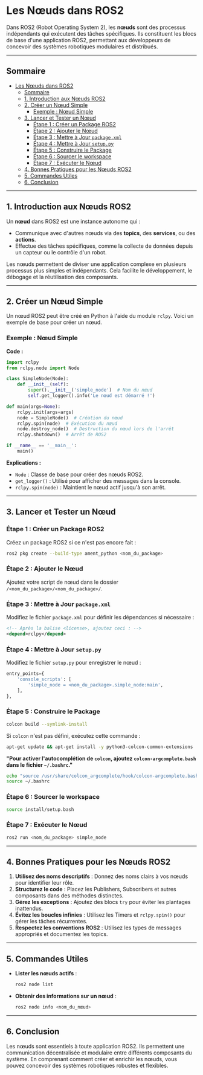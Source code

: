 # Les Nœuds dans ROS2

Dans ROS2 (Robot Operating System 2), les **nœuds** sont des processus indépendants qui exécutent des tâches spécifiques. Ils constituent les blocs de base d'une application ROS2, permettant aux développeurs de concevoir des systèmes robotiques modulaires et distribués.

---

## Sommaire


- [Les Nœuds dans ROS2](#les-nœuds-dans-ros2)
  - [Sommaire](#sommaire)
  - [1. Introduction aux Nœuds ROS2](#1-introduction-aux-nœuds-ros2)
  - [2. Créer un Nœud Simple](#2-créer-un-nœud-simple)
    - [Exemple : Nœud Simple](#exemple--nœud-simple)
  - [3. Lancer et Tester un Nœud](#3-lancer-et-tester-un-nœud)
    - [Étape 1 : Créer un Package ROS2](#étape-1--créer-un-package-ros2)
    - [Étape 2 : Ajouter le Nœud](#étape-2--ajouter-le-nœud)
    - [Étape 3 : Mettre à Jour `package.xml`](#étape-3--mettre-à-jour-packagexml)
    - [Étape 4 : Mettre à Jour `setup.py`](#étape-4--mettre-à-jour-setuppy)
    - [Étape 5 : Construire le Package](#étape-5--construire-le-package)
    - [Étape 6 : Sourcer le workspace](#étape-6--sourcer-le-workspace)
    - [Étape 7 : Exécuter le Nœud](#étape-7--exécuter-le-nœud)
  - [4. Bonnes Pratiques pour les Nœuds ROS2](#4-bonnes-pratiques-pour-les-nœuds-ros2)
  - [5. Commandes Utiles](#5-commandes-utiles)
  - [6. Conclusion](#6-conclusion)

---

## 1. Introduction aux Nœuds ROS2

Un **nœud** dans ROS2 est une instance autonome qui :
- Communique avec d'autres nœuds via des **topics**, des **services**, ou des **actions**.
- Effectue des tâches spécifiques, comme la collecte de données depuis un capteur ou le contrôle d'un robot.

Les nœuds permettent de diviser une application complexe en plusieurs processus plus simples et indépendants. Cela facilite le développement, le débogage et la réutilisation des composants.

---

## 2. Créer un Nœud Simple

Un nœud ROS2 peut être créé en Python à l'aide du module `rclpy`. Voici un exemple de base pour créer un nœud.

### Exemple : Nœud Simple

**Code :**

```python
import rclpy
from rclpy.node import Node

class SimpleNode(Node):
    def __init__(self):
        super().__init__('simple_node')  # Nom du nœud
        self.get_logger().info('Le nœud est démarré !')

def main(args=None):
    rclpy.init(args=args)
    node = SimpleNode()  # Création du nœud
    rclpy.spin(node)  # Exécution du nœud
    node.destroy_node()  # Destruction du nœud lors de l'arrêt
    rclpy.shutdown()  # Arrêt de ROS2

if __name__ == '__main__':
    main()
```

**Explications :**
- `Node` : Classe de base pour créer des nœuds ROS2.
- `get_logger()` : Utilisé pour afficher des messages dans la console.
- `rclpy.spin(node)` : Maintient le nœud actif jusqu'à son arrêt.

---

## 3. Lancer et Tester un Nœud

### Étape 1 : Créer un Package ROS2
Créez un package ROS2 si ce n'est pas encore fait :
```bash
ros2 pkg create --build-type ament_python <nom_du_package>
```

### Étape 2 : Ajouter le Nœud
Ajoutez votre script de nœud dans le dossier `/<nom_du_package>/<nom_du_package>/`.

### Étape 3 : Mettre à Jour `package.xml`
Modifiez le fichier `package.xml` pour définir les dépendances si nécessaire :
```xml
<!-- Après la balise <license>, ajoutez ceci : -->
<depend>rclpy</depend>
```

### Étape 4 : Mettre à Jour `setup.py`
Modifiez le fichier `setup.py` pour enregistrer le nœud :
```python
entry_points={
    'console_scripts': [
        'simple_node = <nom_du_package>.simple_node:main',
    ],
},
```

### Étape 5 : Construire le Package
```bash
colcon build --symlink-install
```
Si `colcon` n'est pas défini, exécutez cette commande :
```bash
apt-get update && apt-get install -y python3-colcon-common-extensions
```
**"Pour activer l'autocomplétion de `colcon`, ajoutez `colcon-argcomplete.bash` dans le fichier `~/.bashrc`."**
```bash
echo "source /usr/share/colcon_argcomplete/hook/colcon-argcomplete.bash" >> ~/.bashrc 
source ~/.bashrc
```
### Étape 6 : Sourcer le workspace 
```bash
source install/setup.bash
```

### Étape 7 : Exécuter le Nœud
```bash
ros2 run <nom_du_package> simple_node
```

---

## 4. Bonnes Pratiques pour les Nœuds ROS2

1. **Utilisez des noms descriptifs** : Donnez des noms clairs à vos nœuds pour identifier leur rôle.
2. **Structurez le code** : Placez les Publishers, Subscribers et autres composants dans des méthodes distinctes.
3. **Gérez les exceptions** : Ajoutez des blocs `try` pour éviter les plantages inattendus.
4. **Évitez les boucles infinies** : Utilisez les Timers et `rclpy.spin()` pour gérer les tâches récurrentes.
5. **Respectez les conventions ROS2** : Utilisez les types de messages appropriés et documentez les topics.

---

## 5. Commandes Utiles

- **Lister les nœuds actifs** :
  ```bash
  ros2 node list
  ```

- **Obtenir des informations sur un nœud** :
  ```bash
  ros2 node info <nom_du_nœud>
  ```

---

## 6. Conclusion

Les nœuds sont essentiels à toute application ROS2. Ils permettent une communication décentralisée et modulaire entre différents composants du système. En comprenant comment créer et enrichir les nœuds, vous pouvez concevoir des systèmes robotiques robustes et flexibles.

